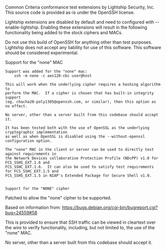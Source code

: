Common Criteria conformance test extensions by Lightship Security, Inc.
This source code is provided as-is under the OpenSSH license.

Lightship extensions are disabled by default and need to configured with
--enable-lightship.  Enabling these extensions will result in the following
functionality being added to the stock ciphers and MACs.

Do not use this build of OpenSSH for anything other than test purposes.  Lightship does not 
accept any liability for use of this software.  This software should be considered 
experimental.


Support for the "none" MAC
~~~~~~~~~~~~~~~~~~~~~~~~~~
Support was added for the "none" mac:
	ssh -m none -c aes128-cbc user@host

This will work when the underlying cipher requires a hashing algorithm to
perform the MAC.  If a cipher is chosen that has built-in integrity support
(eg. chacha20-poly1305@openssh.com, or similar), then this option as no effect.

No server, other than a server built from this codebase should accept it.

It has been tested both with the use of OpenSSL as the underlying cryptographic implementation
as well as when OpenSSL is disabled using the --without-openssl configuration option.

The "none" MAC in the client or server can be used to directly test against requirements in 
the Network Devices collaborative Protection Profile (NDcPP) v1.0 for FCS_SSHS_EXT.1.6 and 
FCS_SSHC_EXT.1.6.  It can also be used to satisfy test requirements for FCS_SSHC_EXT.1.5 and 
FCS_SSHS_EXT.1.5 in NIAP's Extended Package for Secure Shell v1.0.


Support for the "NONE" cipher
~~~~~~~~~~~~~~~~~~~~~~~~~~~~~
Patched to allow the "none" cipher to be supported.

Based on information from: https://bugs.debian.org/cgi-bin/bugreport.cgi?bug=24559#58

This is provided to ensure that SSH traffic can be viewed in cleartext over the wire to verify
functionality, including, but not limited to, the use of the "none" MAC.

No server, other than a server built from this codebase should accept it.


